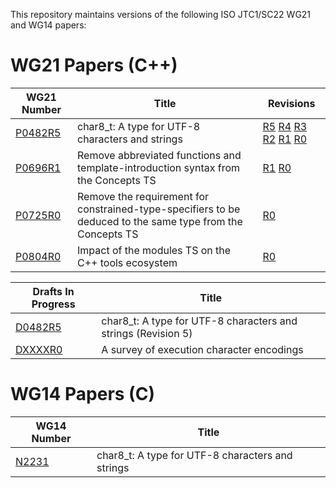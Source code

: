This repository maintains versions of the following
ISO JTC1/SC22 WG21 and WG14 papers:

# WG21 Papers (C++)

WG21 Number        | Title | Revisions
------------------ | ----- | ----
[P0482R5][]        | char8_t: A type for UTF-8 characters and strings | [R5][P0482R5] [R4][P0482R4] [R3][P0482R3] [R2][P0482R2] [R1][P0482R1] [R0][P0482R0]
[P0696R1][]        | Remove abbreviated functions and template-introduction syntax from the Concepts TS | [R1][P0696R1] [R0][P0696R0]
[P0725R0][]        | Remove the requirement for constrained-type-specifiers to be deduced to the same type from the Concepts TS | [R0][P0725R0]
[P0804R0][]        | Impact of the modules TS on the C++ tools ecosystem | [R0][P0804R0]

Drafts In Progress | Title
------------------ | -----
[D0482R5][]        | char8_t: A type for UTF-8 characters and strings (Revision 5)
[DXXXXR0][]        | A survey of execution character encodings

# WG14 Papers (C)

WG14 Number     | Title
--------------- | -----
[N2231][]       | char8_t: A type for UTF-8 characters and strings

[N2231]: https://rawgit.com/tahonermann/std-proposals/master/n2231.html
[P0482R0]: https://rawgit.com/tahonermann/std-proposals/master/p0482r0.html
[P0482R1]: https://rawgit.com/tahonermann/std-proposals/master/p0482r1.html
[P0482R2]: https://rawgit.com/tahonermann/std-proposals/master/p0482r2.html
[P0482R3]: https://rawgit.com/tahonermann/std-proposals/master/p0482r3.html
[P0482R4]: https://rawgit.com/tahonermann/std-proposals/master/p0482r4.html
[D0482R5]: https://rawgit.com/tahonermann/std-proposals/master/d0482r5.html
[P0482R5]: https://rawgit.com/tahonermann/std-proposals/master/p0482r5.html
[P0696R0]: https://rawgit.com/tahonermann/std-proposals/master/p0696r0.html
[P0696R1]: https://rawgit.com/tahonermann/std-proposals/master/p0696r1.html
[P0725R0]: https://rawgit.com/tahonermann/std-proposals/master/p0725r0.html
[P0804R0]: https://rawgit.com/tahonermann/std-proposals/master/p0804r0.html
[DXXXXR0]: https://rawgit.com/tahonermann/std-proposals/master/dXXXXr0-exec-char-encoding-survey.html
